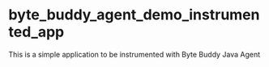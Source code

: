 # byte_buddy_agent_demo_instrumented_app
This is a simple application to be instrumented with Byte Buddy Java Agent
